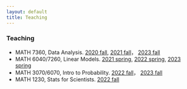 ```yaml
---
layout: default
title: Teaching
---
```


### Teaching

* MATH 7360, Data Analysis. [2020 fall](https://tulane-math7360.github.io/), [2021 fall](https://tulane-math-7360-2021.github.io/index.html)， [2023 fall](https://tulane-math-7360-2023.github.io/index.html)
* MATH 6040/7260, Linear Models. [2021 spring](https://tulane-math-7260-2021.github.io/), [2022 spring](https://tulane-math-7260-2022.github.io/), [2023 spring](https://tulane-math-7260-2023.github.io/)
* MATH 3070/6070, Intro to Probability. [2022 fall](https://tulane-math-3070-2022.github.io/)， [2023 fall](https://tulane-math-3070-2023.github.io/)
* MATH 1230, Stats for Scientists. [2022 fall](https://tulane.instructure.com/courses/2255170)